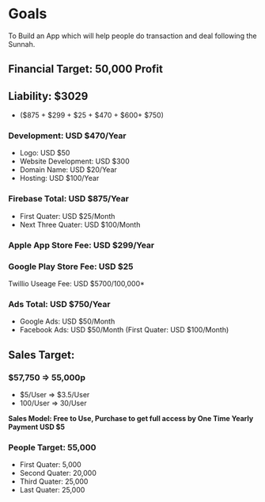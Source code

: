# Goals
To Build an App which will help people do transaction and deal following the Sunnah.
## Financial Target: 50,000 Profit
## Liability: $3029
- ($875 + $299 + $25 + $470 + $600+ $750)
### Development: USD $470/Year
- Logo: USD $50
- Website Development: USD $300
- Domain Name: USD $20/Year
- Hosting: USD $100/Year
### Firebase Total: USD $875/Year
- First Quater: USD $25/Month
- Next Three Quater: USD $100/Month
### Apple App Store Fee: USD $299/Year
### Google Play Store Fee: USD $25
Twillio Useage Fee: USD $5700/100,000*
### Ads Total: USD $750/Year
- Google Ads: USD $50/Month
- Facebook Ads: USD $50/Month (First Quater: USD $100/Month)
## Sales Target:
### $57,750 => 55,000p
- $5/User => $3.5/User
- 100/User => 30/User

**Sales Model: Free to Use, Purchase to get full access by One Time Yearly Payment USD $5**

### People Target: 55,000
- First Quater: 5,000
- Second Quater: 20,000
- Third Quater: 25,000
- Last Quater: 25,000
